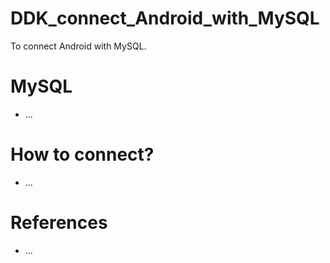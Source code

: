 # DDK_connect_Android_with_MySQL
To connect Android with MySQL.

# MySQL
* ...

# How to connect?
* ...

# References
* ...
